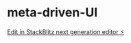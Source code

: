 # meta-driven-UI

[Edit in StackBlitz next generation editor ⚡️](https://stackblitz.com/~/github.com/jaybasu/meta-driven-UI)